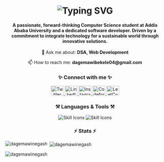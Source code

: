 <h1 align="center">
    <img src="https://readme-typing-svg.herokuapp.com/?font=Righteous&size=35&center=true&vCenter=true&width=500&height=70&duration=4000&lines=Hi+There!+👋;+I'm+Dagemawi+Negash!;" alt="Typing SVG"/>
</h1>

<h4 align="center">
    A passionate, forward-thinking Computer Science student at Addis Ababa University and a dedicated software developer. 
    Driven by a commitment to integrate technology for a sustainable world through innovative solutions.
</h4>

<div align="center">
    <p>💬 Ask me about: <strong>DSA, Web Development</strong></p>
    <p>📫 How to reach me: <strong>dagemawibekele04@gmail.com</strong></p>
</div>

<h3 align="center">✨ Connect with me ✨</h3>
<p align="center">
    <a href="https://twitter.com/dagemawibekele" target="_blank" rel="noopener noreferrer">
        <img src="https://raw.githubusercontent.com/rahuldkjain/github-profile-readme-generator/master/src/images/icons/Social/twitter.svg" alt="Twitter" height="30" width="40" />
    </a>
    <a href="https://linkedin.com/in/dagemawi-negash" target="_blank" rel="noopener noreferrer">
        <img src="https://raw.githubusercontent.com/rahuldkjain/github-profile-readme-generator/master/src/images/icons/Social/linked-in-alt.svg" alt="LinkedIn" height="30" width="40" />
    </a>
    <a href="https://instagram.com/dagemawibekele" target="_blank" rel="noopener noreferrer">
        <img src="https://raw.githubusercontent.com/rahuldkjain/github-profile-readme-generator/master/src/images/icons/Social/instagram.svg" alt="Instagram" height="30" width="40" />
    </a>
    <a href="https://codeforces.com/profile/dagemawinegash" target="_blank" rel="noopener noreferrer">
        <img src="https://raw.githubusercontent.com/rahuldkjain/github-profile-readme-generator/master/src/images/icons/Social/codeforces.svg" alt="Codeforces" height="30" width="40" />
    </a>
    <a href="https://www.leetcode.com/dagemawinegash" target="_blank" rel="noopener noreferrer">
        <img src="https://raw.githubusercontent.com/rahuldkjain/github-profile-readme-generator/master/src/images/icons/Social/leet-code.svg" alt="LeetCode" height="30" width="40" />
    </a>
</p>

<h3 align="center">⚒️ Languages & Tools ⚒️</h3>
<div align="center">
    <img src="https://skillicons.dev/icons?i=react,bootstrap,html,css,vscode,git,github,figma,tailwind,git,redux,bootstrap" alt="Skill Icons" />
    <img src="https://skillicons.dev/icons?i=nodejs,python,javascript,cpp,java,mysql,linux,aws,django,npm,visualstudio,vite" alt="Skill Icons" />
</div>

<h3 align="center">⚡ Stats ⚡</h3>
<div>
    <p><img align="left" src="https://github-readme-stats.vercel.app/api/top-langs?username=dagemawinegash&show_icons=true&locale=en&layout=compact" alt="dagemawinegash" /></p>
    <p>&nbsp;<img align="center" src="https://github-readme-stats.vercel.app/api?username=dagemawinegash&show_icons=true&locale=en" alt="dagemawinegash" /></p>
    <p><img align="center" src="https://github-readme-streak-stats.herokuapp.com/?user=dagemawinegash&" alt="dagemawinegash" /></p>
</div>
